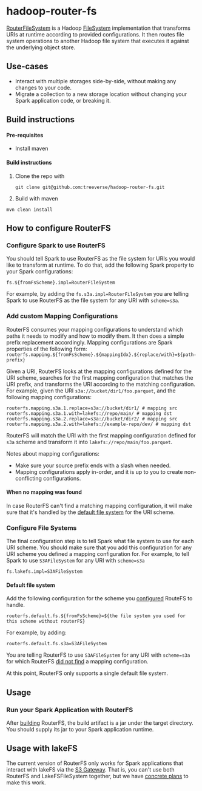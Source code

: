 # hadoop-router-fs

[RouterFileSystem](src/main/java/io/lakefs/RouterFileSystem.java) is a Hadoop [FileSystem](https://hadoop.apache.org/docs/stable/api/org/apache/hadoop/fs/FileSystem.html) 
implementation that transforms URIs at runtime according to provided configurations. It then routes file system operations to 
another Hadoop file system that executes it against the underlying object store. 

## Use-cases 

- Interact with multiple storages side-by-side, without making any changes to your code.    
- Migrate a collection to a new storage location without changing your Spark application code, or breaking it.

## Build instructions 

#### Pre-requisites 
- Install maven 

#### Build instructions

1. Clone the repo with 
    ```shell
    git clone git@github.com:treeverse/hadoop-router-fs.git
    ```

2. Build with maven
```shell
mvn clean install
```

## How to configure RouterFS 

### Configure Spark to use RouterFS

You should tell Spark to use RouterFS as the file system for URIs you would like to transform at runtime. To do that, 
add the following Spark property to your Spark configurations: 
```properties
fs.${fromFsScheme}.impl=RouterFileSystem
```

For example, by adding the `fs.s3a.impl=RouterFileSystem` you are telling Spark to use RouterFS as the file system for any 
URI with `scheme=s3a`.

### Add custom Mapping Configurations

RouterFS consumes your mapping configurations to understand which paths it needs to modify and how to modify them. It then 
does a simple prefix replacement accordingly. 
Mapping configurations are Spark properties of the following form:
`routerfs.mapping.${fromFsScheme}.${mappingIdx}.${replace/with}=${path-prefix}`

Given a URI, RouterFS looks at the mapping configurations defined for the URI scheme, searches for the first mapping
configuration that matches the URI prefix, and transforms the URI according to the matching configuration.
For example, given the URI `s3a://bucket/dir1/foo.parquet`, and the following mapping configurations:
```properties 
routerfs.mapping.s3a.1.replace=s3a://bucket/dir1/ # mapping src
routerfs.mapping.s3a.1.with=lakefs://repo/main/ # mapping dst
routerfs.mapping.s3a.2.replace=s3a://bucket/dir2/ # mapping src
routerfs.mapping.s3a.2.with=lakefs://example-repo/dev/ # mapping dst
```
RouterFS will match the URI with the first mapping configuration defined for `s3a` scheme and transform it into
`lakefs://repo/main/foo.parquet`.

Notes about mapping configurations:
* Make sure your source prefix ends with a slash when needed.  
* Mapping configurations apply in-order, and it is up to you to create non-conflicting configurations. 

#### When no mapping was found

In case RouterFS can't find a matching mapping configuration, it will make sure that it's handled by the [default 
file system](#default-file-system) for the URI scheme. 

### Configure File Systems 

The final configuration step is to tell Spark what file system to use for each URI scheme. You should make sure that you 
add this configuration for any URI scheme you defined a mapping configuration for.
For example, to tell Spark to use `S3AFileSystem` for any URI with `scheme=s3a`
```properties
fs.lakefs.impl=S3AFileSystem
```

#### Default file system 

Add the following configuration for the scheme you [configured](#configure-spark-to-use-routerfs) RouteFS to handle.
```properties
routerfs.default.fs.${fromFsScheme}=${the file system you used for this scheme without routerFS}
```
For example, by adding:
```properties
routerfs.default.fs.s3a=S3AFileSystem
```
You are telling RouterFS to use `S3AFileSystem` for any URI with `scheme=s3a` for which RouterFS [did not find](#when-no-mapping-was-found)
a mapping configuration. 

At this point, RouterFS only supports a single default file system. 

## Usage

### Run your Spark Application with RouterFS 

After [building](#build-instructions) RouterFS, the build artifact is a jar under the target directory. 
You should supply its jar to your Spark application runtime. 

## Usage with lakeFS 

The current version of RouterFS only works for Spark applications that interact with lakeFS via the [S3 Gateway](https://docs.lakefs.io/integrations/spark.html#access-lakefs-using-the-s3a-gateway). 
That is, you can't use both RouterFS and LakeFSFileSystem together, but we have [concrete plans](https://github.com/treeverse/lakeFS/issues/3058) to make this work.
